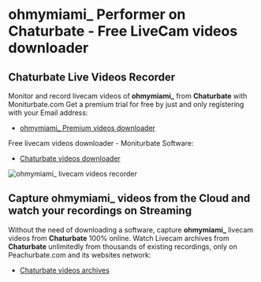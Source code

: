 # ohmymiami_ Performer on Chaturbate - Free LiveCam videos downloader

## Chaturbate Live Videos Recorder

Monitor and record livecam videos of **ohmymiami_** from **Chaturbate** with Moniturbate.com
Get a premium trial for free by just and only registering with your Email address:
* [ohmymiami_ Premium videos downloader](https://moniturbate.com/request-demo-licence-key.html)

Free livecam videos downloader - Moniturbate Software:
* [Chaturbate videos downloader](https://moniturbate.com/moniturbate-download-software.html)

![ohmymiami_ livecam videos recorder](https://peachurnet.com/templates/moniturbate-software.png)


## Capture ohmymiami_ videos from the Cloud and watch your recordings on Streaming

Without the need of downloading a software, capture **ohmymiami_** livecam videos from **Chaturbate** 100% online.
Watch Livecam archives from **Chaturbate** unlimitedly from thousands of existing recordings, only on Peachurbate.com and its websites network:
* [Chaturbate videos archives](https://peachurnet.com/)